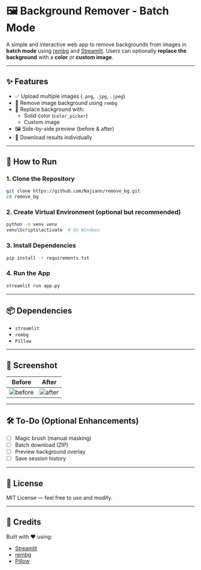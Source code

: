 # 🖼️ Background Remover - Batch Mode

A simple and interactive web app to remove backgrounds from images in **batch mode** using [rembg](https://github.com/danielgatis/rembg) and [Streamlit](https://streamlit.io/). Users can optionally **replace the background** with a **color** or **custom image**.

---

## ✨ Features

- ✅ Upload multiple images (`.png`, `.jpg`, `.jpeg`)
- 🧼 Remove image background using `rembg`
- 🎨 Replace background with:
  - Solid color (`color_picker`)
  - Custom image
- 🖼️ Side-by-side preview (before & after)
- 💾 Download results individually

---

## 🚀 How to Run

### 1. Clone the Repository
```bash
git clone https://github.com/Najiann/remove_bg.git
cd remove_bg
```

### 2. Create Virtual Environment (optional but recommended)
```bash
python -m venv venv
venv\Scripts\activate  # On Windows
```

### 3. Install Dependencies
```bash
pip install -r requirements.txt
```

### 4. Run the App
```bash
streamlit run app.py
```

---

## 📦 Dependencies

- `streamlit`
- `rembg`
- `Pillow`

---

## 📸 Screenshot

| Before | After |
|--------|-------|
| ![before](https://via.placeholder.com/300x200?text=Sebelum) | ![after](https://via.placeholder.com/300x200?text=Sesudah) |

---

## 🛠️ To-Do (Optional Enhancements)

- [ ] Magic brush (manual masking)
- [ ] Batch download (ZIP)
- [ ] Preview background overlay
- [ ] Save session history

---

## 📄 License

MIT License — feel free to use and modify.

---

## 🙌 Credits

Built with ❤️ using:
- [Streamlit](https://streamlit.io/)
- [rembg](https://github.com/danielgatis/rembg)
- [Pillow](https://python-pillow.org/)